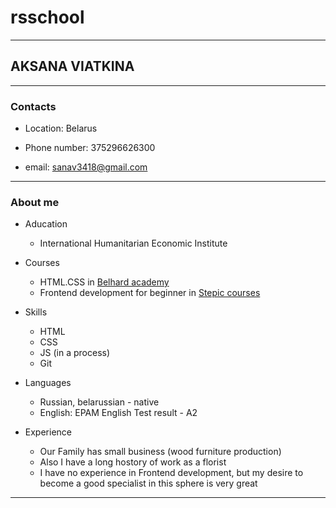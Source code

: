 
# rsschool #
************************************************

## AKSANA VIATKINA ##
************************************************

### Contacts ###
* Location: Belarus

* Phone number: 375296626300

* email: sanav3418@gmail.com
    
************************************************

### About me ###

+ Aducation
    - International Humanitarian Economic Institute

+ Courses
    - HTML.CSS in [Belhard academy](https://belhard.com "visit site" )
    - Frontend development for beginner in [Stepic courses](https://stepik.org "visit site")


+ Skills
    - HTML
    - CSS
    - JS (in a process)
    - Git

+ Languages
    - Russian,  belarussian - native
    - English: EPAM English Test result - A2

+ Experience
    - Our Family has small business (wood furniture production)
    - Also I have a long hostory of work as a florist
    - I have no experience in Frontend development, but my desire to become a good specialist in this sphere is very great

********************************************************************************




